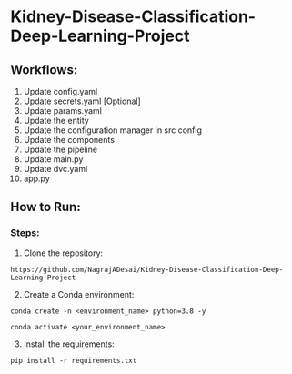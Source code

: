 # Kidney-Disease-Classification-Deep-Learning-Project

## Workflows:

1. Update config.yaml
2. Update secrets.yaml [Optional]
3. Update params.yaml
4. Update the entity
5. Update the configuration manager in src config
6. Update the components
7. Update the pipeline
8. Update main.py
9. Update dvc.yaml
10. app.py

## How to Run:

### Steps:

1. Clone the repository:
```
https://github.com/NagrajADesai/Kidney-Disease-Classification-Deep-Learning-Project
```


2. Create a Conda environment:
```
conda create -n <environment_name> python=3.8 -y
```
```
conda activate <your_environment_name>
```


3. Install the requirements:
```
pip install -r requirements.txt
```
